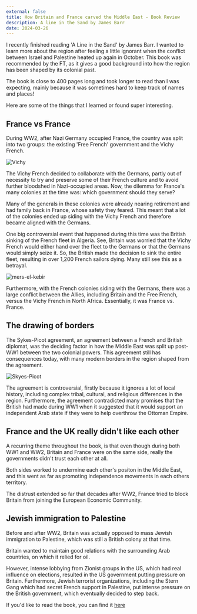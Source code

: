 ```yaml
---
external: false
title: How Britain and France carved the Middle East - Book Review
description: A line in the Sand by James Barr
date: 2024-03-26
---
```


I recently finished reading 'A Line in the Sand' by James Barr. I wanted to learn more about the region after feeling a little ignorant when the conflict between Israel and Palestine heated up again in October. This book was recommended by the FT, as it gives a good background into how the region has been shaped by its colonial past.

The book is close to 400 pages long and took longer to read than I was expecting, mainly because it was sometimes hard to keep track of names and places!

Here are some of the things that I learned or found super interesting.

## France vs France

During WW2, after Nazi Germany occupied France, the country was split into two groups: the existing 'Free French' government and the Vichy French.

![Vichy](https://d11gpf7f8cv504.cloudfront.net/vichyFrance.png)

The Vichy French decided to collaborate with the Germans, partly out of necessity to try and preserve some of their French culture and to avoid further bloodshed in Nazi-occupied areas. Now, the dilemma for France's many colonies at the time was: which government should they serve?

Many of the generals in these colonies were already nearing retirement and had family back in France, whose safety they feared. This meant that a lot of the colonies ended up siding with the Vichy French and therefore became aligned with the Germans.

One big controversial event that happened during this time was the British sinking of the French fleet in Algeria. See, Britain was worried that the Vichy French would either hand over the fleet to the Germans or that the Germans would simply seize it. So, the British made the decision to sink the entire fleet, resulting in over 1,200 French sailors dying. Many still see this as a betrayal.

![mers-el-kebir](https://d11gpf7f8cv504.cloudfront.net/mers-el-kebir.png)

Furthermore, with the French colonies siding with the Germans, there was a large conflict between the Allies, including Britain and the Free French, versus the Vichy French in North Africa. Essentially, it was France vs. France.

## The drawing of borders

The Sykes-Picot agreement, an agreement between a French and British diplomat, was the deciding factor in how the Middle East was split up post-WW1 between the two colonial powers. This agreement still has consequences today, with many modern borders in the region shaped from the agreement.

![Skyes-Picot](https://d11gpf7f8cv504.cloudfront.net/skyes-picot.png)

The agreement is controversial, firstly because it ignores a lot of local history, including complex tribal, cultural, and religious differences in the region. Furthermore, the agreement contradicted many promises that the British had made during WW1 when it suggested that it would support an independent Arab state if they were to help overthrow the Ottoman Empire.

## France and the UK really didn't like each other

A recurring theme throughout the book, is that even though during both WW1 and WW2, Britain and France were on the same side, really the governments didn't trust each other at all.

Both sides worked to undermine each other's positon in the Middle East, and this went as far as promoting independence movements in each others territory.

The distrust extended so far that decades after WW2, France tried to block Britain from joining the European Economic Community.

## Jewish immigration to Palestine

Before and after WW2, Britain was actually opposed to mass Jewish immigration to Palestine, which was still a British colony at that time.

Britain wanted to maintain good relations with the surrounding Arab countries, on which it relied for oil.

However, intense lobbying from Zionist groups in the US, which had real influence on elections, resulted in the US government putting pressure on Britain. Furthermore, Jewish terrorist organizations, including the Stern Gang which had secret French support in Palestine, put intense pressure on the British government, which eventually decided to step back.

If you'd like to read the book, you can find it [here](https://www.goodreads.com/book/show/12121296-a-line-in-the-sand?ac=1&from_search=true&qid=eTiDkrPM5g&rank=2)